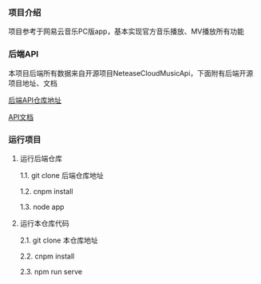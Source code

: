 ### 项目介绍

项目参考于网易云音乐PC版app，基本实现官方音乐播放、MV播放所有功能

### 后端API

本项目后端所有数据来自开源项目NeteaseCloudMusicApi，下面附有后端开源项目地址、文档

[后端API仓库地址](https://github.com/Binaryify/NeteaseCloudMusicApi)     

[API文档](https://neteasecloudmusicapi.vercel.app/#/)

### 运行项目

1. 运行后端仓库
   
    1.1. git clone 后端仓库地址
   
    1.2. cnpm install
   
    1.3. node app

2. 运行本仓库代码
   
    2.1. git clone 本仓库地址
   
    2.2. cnpm install
   
    2.3. npm run serve